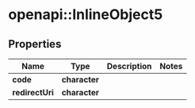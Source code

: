 # openapi::InlineObject5


## Properties
Name | Type | Description | Notes
------------ | ------------- | ------------- | -------------
**code** | **character** |  | 
**redirectUri** | **character** |  | 


